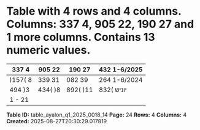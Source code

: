 # Table with 4 rows and 4 columns. Columns: 337 4, 905 22, 190 27 and 1 more columns. Contains 13 numeric values.

| 337 4 | 905 22 | 190 27 | 432 1-6/2025 |
|---|---|---|---|
| )157( 8 | 339 31 | 082 39 | 264 1-6/2024 |
| 494 )3 | 434( )8 | 892( )11 | 832( יוניש |
| 1 - 21 |  |  |  |

**Table ID:** table_ayalon_q1_2025_0018_14
**Page:** 24
**Rows:** 4
**Columns:** 4
**Created:** 2025-08-27T20:30:29.017819
